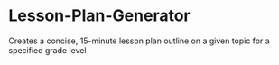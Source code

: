 # Lesson-Plan-Generator
Creates a concise, 15-minute lesson plan outline on a given topic for a specified grade level
